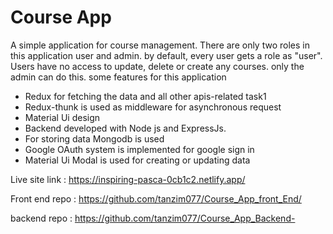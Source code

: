 # Course App

A simple application for course management. There are only two roles in this application user and admin. by default, every user gets a role as "user". Users have no access to update, delete or create any courses. only the admin can do this.
some features for this application


- Redux for fetching the data and all other apis-related task1
- Redux-thunk is used as middleware for asynchronous request
- Material Ui design
- Backend developed with Node js and ExpressJs.
- For storing data Mongodb is used
- Google OAuth system is implemented for google sign in
- Material Ui Modal is used for creating or updating data


Live site link : https://inspiring-pasca-0cb1c2.netlify.app/

Front end repo : https://github.com/tanzim077/Course_App_front_End/

backend repo : https://github.com/tanzim077/Course_App_Backend-
